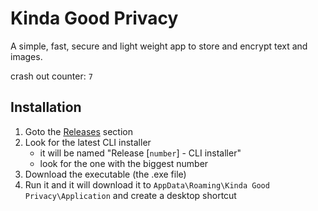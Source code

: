 # Kinda Good Privacy
A simple, fast, secure and light weight app to store and encrypt text and images.

crash out counter: `7`

## Installation
1. Goto the [Releases](https://github.com/femrawr/KindaGoodPrivacy/releases) section
2. Look for the latest CLI installer
    - it will be named "Release [`number`] - CLI installer"
    - look for the one with the biggest number
3. Download the executable (the .exe file)
4. Run it and it will download it to `AppData\Roaming\Kinda Good Privacy\Application` and create a desktop shortcut